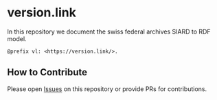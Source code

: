 # version.link 

In this repository we document the swiss federal archives SIARD to RDF model.

`@prefix vl: <https://version.link/>.`

## How to Contribute

Please open [Issues](https://github.com/bfh/version-link/issues) on this repository or provide PRs for contributions.
